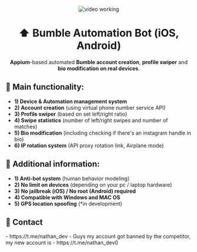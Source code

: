 <p align="center">
<img src="https://github.com/nathandev0/Bumble_Automation_Bot/blob/4c125b05a9b79824b95043afa08bbe7523451745/Demo.gif" alt="video working"/>
</p>
<h1 align="center"> ⬆️ Bumble Automation Bot (iOS, Android) </h1>
<p align="center"><strong>Appium</strong>-based automated <strong>Bumble account creation</strong>, <strong>profile swiper</strong> and <strong>bio modification on real devices</strong>.</p>
<h2 id="contact"> 👀 Main functionality:</h2>

- **1) Device & Automation management system**
- **2) Account creation** (using virtual phone number service API)
- **3) Profile swiper** (based on set left/right ratio)
- **4) Swipe statistics** (number of left/right swipes and number of matches)
- **5) Bio modification** (including checking if there's an instagram handle in bio) 
- **6) IP rotation system** (API proxy rotation link, Airplane mode)

<h2 id="contact"> 📝 Additional information: </h2>

- **1) Anti-bot system** (human behavior modeling)
- **2) No limit on devices** (depending on your pc / laptop hardware)
- **3) No jailbreak (iOS) / No root (Android) required**
- **4) Compatible with Windows and MAC OS**
- **5) GPS location spoofing** (*in development)

<h2 id="contact"> 💬 Contact</h2>
- https://t.me/nathan_dev
- Guys my account got banned by the competitor, my new account is - https://t.me/nathan_dev0
